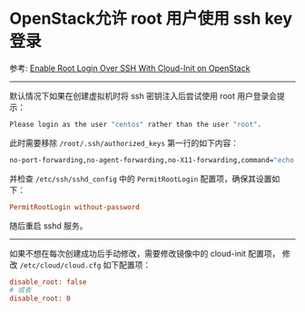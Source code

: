 # OpenStack允许 root 用户使用 ssh key 登录

参考: [Enable Root Login Over SSH With Cloud-Init on OpenStack](https://mcwhirter.com.au/craige/blog/2015/Enable_Root_Login_Over_SSH_With_Cloud-Init_On_OpenStack/)

---

默认情况下如果在创建虚拟机时将 ssh 密钥注入后尝试使用 root 用户登录会提示：

```bash
Please login as the user "centos" rather than the user "root".
```

此时需要移除 `/root/.ssh/authorized_keys` 第一行的如下内容：

```bash
no-port-forwarding,no-agent-forwarding,no-X11-forwarding,command="echo 'Please login as the user \"centos\" rather than the user \"root\".';echo;sleep 10"
```

并检查 `/etc/ssh/sshd_config` 中的 `PermitRootLogin` 配置项，确保其设置如下：

```conf
PermitRootLogin without-password
```

随后重启 sshd 服务。

---

如果不想在每次创建成功后手动修改，需要修改镜像中的 cloud-init 配置项，
修改 `/etc/cloud/cloud.cfg` 如下配置项：

```cfg
disable_root: false
# 或者
disable_root: 0
```
